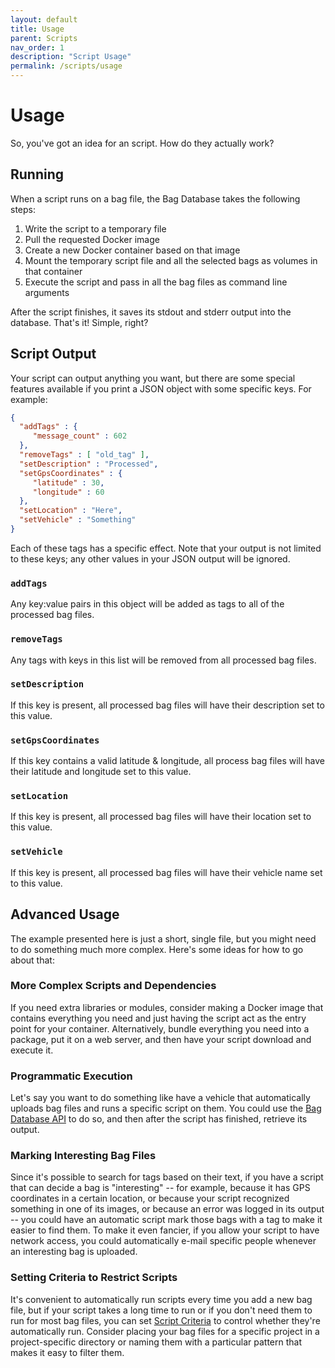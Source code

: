 ```yaml
---
layout: default
title: Usage
parent: Scripts
nav_order: 1
description: "Script Usage"
permalink: /scripts/usage
---
```


# Usage

So, you've got an idea for an script.  How do they actually work?

## Running

When a script runs on a bag file, the Bag Database takes the following steps:

1. Write the script to a temporary file
2. Pull the requested Docker image
3. Create a new Docker container based on that image
4. Mount the temporary script file and all the selected bags as volumes in that container
5. Execute the script and pass in all the bag files as command line arguments

After the script finishes, it saves its stdout and stderr output into the database.
That's it!  Simple, right?

## Script Output

Your script can output anything you want, but there are some special features available if
you print a JSON object with some specific keys.  For example:

```json
{
  "addTags" : {
     "message_count" : 602
  },
  "removeTags" : [ "old_tag" ],
  "setDescription" : "Processed",
  "setGpsCoordinates" : {
     "latitude" : 30,
     "longitude" : 60
  },
  "setLocation" : "Here",
  "setVehicle" : "Something"
}
```

Each of these tags has a specific effect.  Note that your output is not limited to these keys;
any other values in your JSON output will be ignored.

### `addTags`

Any key:value pairs in this object will be added as tags to all of the processed bag files.

### `removeTags`

Any tags with keys in this list will be removed from all processed bag files.

### `setDescription`

If this key is present, all processed bag files will have their description set to this value.

### `setGpsCoordinates`

If this key contains a valid latitude & longitude, all process bag files will have their
latitude and longitude set to this value.

### `setLocation`

If this key is present, all processed bag files will have their location set to this value.

### `setVehicle`

If this key is present, all processed bag files will have their vehicle name set to this value.

## Advanced Usage

The example presented here is just a short, single file, but you might need to do something
much more complex.  Here's some ideas for how to go about that:

### More Complex Scripts and Dependencies

If you need extra libraries or modules, consider making a Docker image that contains everything
you need and just having the script act as the entry point for your container.  Alternatively,
bundle everything you need into a package, put it on a web server, and then have your script
download and execute it.

### Programmatic Execution

Let's say you want to do something like have a vehicle that automatically uploads bag files
and runs a specific script on them.  You could use the [Bag Database API](../rest-api) to do so,
and then after the script has finished, retrieve its output.

### Marking Interesting Bag Files

Since it's possible to search for tags based on their text, if you have a script that can decide
a bag is "interesting" -- for example, because it has GPS coordinates in a certain location, or
because your script recognized something in one of its images, or because an error was logged
in its output -- you could have an automatic script mark those bags with a tag to make it easier
to find them.  To make it even fancier, if you allow your script to have network access, you could
automatically e-mail specific people whenever an interesting bag is uploaded.

### Setting Criteria to Restrict Scripts

It's convenient to automatically run scripts every time you add a new bag file, but if
your script takes a long time to run or if you don't need them to run for most bag files,
you can set [Script Criteria](../scripts/#run-criteria) to control whether they're automatically run.
Consider placing your bag files for a specific project in a project-specific directory
or naming them with a particular pattern that makes it easy to filter them.